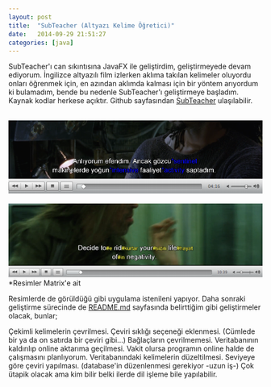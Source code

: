 ```yaml
---
layout: post
title:  "SubTeacher (Altyazı Kelime Öğretici)"
date:   2014-09-29 21:51:27
categories: [java]
---
```

SubTeacher'ı can sıkıntısına JavaFX ile geliştirdim, geliştirmeyede devam ediyorum. İngilizce altyazılı film izlerken aklıma takılan kelimeler oluyordu onları öğrenmek için, en azından aklımda kalması için bir yöntem arıyordum ki bulamadım, bende bu nedenle SubTeacher'ı geliştirmeye başladım. Kaynak kodlar herkese açıktır. Github sayfasından [SubTeacher](https://github.com/cemretok/SubTeacher) ulaşılabilir.

<br>![Resim](/images/14-1.png)<br>
<br>![Resim](/images/14-2.png)<br>
*Resimler Matrix'e ait

Resimlerde de görüldüğü gibi uygulama istenileni yapıyor. Daha sonraki geliştirme sürecinde de [README.md](https://github.com/cemretok/SubTeacher/blob/master/README.md) sayfasında belirttiğim gibi geliştirmeler olacak, bunlar;

Çekimli kelimelerin çevrilmesi.
Çeviri sıklığı seçeneği eklenmesi. (Cümlede bir ya da on satırda bir çeviri gibi...)
Bağlaçların çevrilmemesi.
Veritabanının kaldırılıp online aktarıma geçilmesi.
Vakit olursa programın online halde de çalışmasını planlıyorum.
Veritabanındaki kelimelerin düzeltilmesi.
Seviyeye göre çeviri yapılması. (database'in düzenlenmesi gerekiyor -uzun iş-)
Çok ütapik olacak ama kim bilir belki ilerde dil işleme bile yapılabilir.

